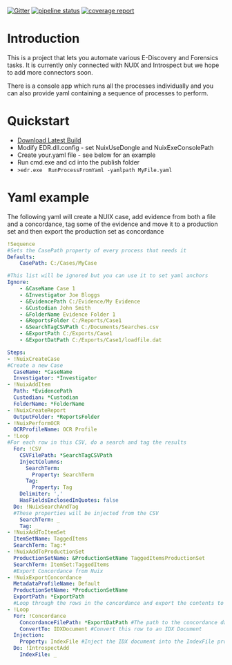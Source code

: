 [![Gitter](https://badges.gitter.im/reductech/edr.svg)](https://gitter.im/reductech/edr?utm_source=badge&utm_medium=badge&utm_campaign=pr-badge)
[![pipeline status](https://gitlab.com/reductech/e-discovery/edr/badges/master/pipeline.svg)](https://gitlab.com/reductech/e-discovery/edr/-/commits/master)
[![coverage report](https://gitlab.com/reductech/e-discovery/edr/badges/master/coverage.svg)](https://gitlab.com/reductech/e-discovery/edr/-/commits/master)

# Introduction

This is a project that lets you automate various E-Discovery and Forensics tasks. It is currently only connected with NUIX and Introspect but we hope to add more connectors soon.

There is a console app which runs all the processes individually and you can also provide yaml containing a sequence of processes to perform.


# Quickstart

* [Download Latest Build](https://gitlab.com/reductech/edr/edr/-/edit/master/download?job=release)
* Modify EDR.dll.config - set NuixUseDongle and NuixExeConsolePath 
* Create your.yaml file - see below for an example
* Run cmd.exe and cd into the publish folder 
* `>edr.exe  RunProcessFromYaml -yamlpath MyFile.yaml`


# Yaml example

The following yaml will create a NUIX case, add evidence from both a file and a concordance, 
tag some of the evidence and move it to a production set and then export the production set as concordance


```yaml
!Sequence
#Sets the CasePath property of every process that needs it
Defaults: 
    CasePath: C:/Cases/MyCase

#This list will be ignored but you can use it to set yaml anchors
Ignore:
    - &CaseName Case 1
    - &Investigator Joe Bloggs
    - &EvidencePath C:/Evidence/My Evidence
    - &Custodian John Smith
    - &FolderName Evidence Folder 1
    - &ReportsFolder C:/Reports/Case1
    - &SearchTagCSVPath C:/Documents/Searches.csv
    - &ExportPath C:/Exports/Case1
    - &ExportDatPath C:/Exports/Case1/loadfile.dat

Steps:
- !NuixCreateCase 
#Create a new Case
  CaseName: *CaseName
  Investigator: *Investigator
- !NuixAddItem
  Path: *EvidencePath
  Custodian: *Custodian
  FolderName: *FolderName
- !NuixCreateReport
  OutputFolder: *ReportsFolder
- !NuixPerformOCR
  OCRProfileName: OCR Profile
- !Loop
#For each row in this CSV, do a search and tag the results
  For: !CSV
    CSVFilePath: *SearchTagCSVPath
    InjectColumns:
      SearchTerm:
        Property: SearchTerm
      Tag:
        Property: Tag
    Delimiter: ','
    HasFieldsEnclosedInQuotes: false
  Do: !NuixSearchAndTag
  #These properties will be injected from the CSV
    SearchTerm: _
    Tag: _
- !NuixAddToItemSet
  ItemSetName: TaggedItems
  SearchTerm: Tag:*
- !NuixAddToProductionSet
  ProductionSetName: &ProductionSetName TaggedItemsProductionSet
  SearchTerm: ItemSet:TaggedItems
  #Export Concordance from Nuix
- !NuixExportConcordance
  MetadataProfileName: Default
  ProductionSetName: *ProductionSetName
  ExportPath: *ExportPath
  #Loop through the rows in the concordance and export the contents to NUIX
- !Loop
  For: !Concordance
    ConcordanceFilePath: *ExportDatPath #The path to the concordance dat file
    ConvertTo: IDXDocument #Convert this row to an IDX Document
  Injection:
    Property: IndexFile #Inject the IDX document into the IndexFile property of the Add Process
  Do: !IntrospectAdd
    IndexFile: _
```